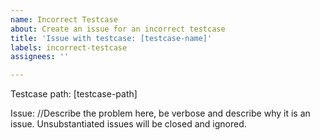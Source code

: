 ```yaml
---
name: Incorrect Testcase
about: Create an issue for an incorrect testcase
title: 'Issue with testcase: [testcase-name]'
labels: incorrect-testcase
assignees: ''

---
```


Testcase path: [testcase-path]

Issue:
//Describe the problem here, be verbose and describe why it is an issue. Unsubstantiated issues will be closed and ignored.
